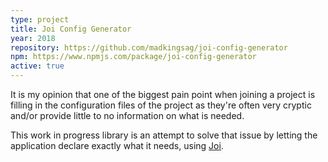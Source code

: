```yaml
---
type: project
title: Joi Config Generator
year: 2018
repository: https://github.com/madkingsag/joi-config-generator
npm: https://www.npmjs.com/package/joi-config-generator
active: true
---
```


 It is my opinion that one of the biggest pain point when joining a project is filling in the configuration files of the project as they're often very cryptic and/or provide little to no information on what is needed.

This work in progress library is an attempt to solve that issue by letting the application declare exactly what it needs, using [Joi](https://github.com/hapijs/joi). 
